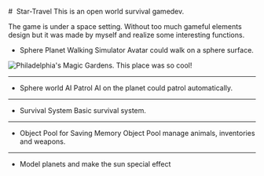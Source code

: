 ﻿﻿﻿﻿﻿﻿﻿﻿﻿# ﻿﻿﻿﻿﻿ Star-TravelThis is an open world survival gamedev. The game is under a space setting. Without too much gameful elements design but it was made by myself and realize some interesting functions.- Sphere Planet Walking Simulator Avatar could walk on a sphere surface. ![Philadelphia's Magic Gardens. This place was so cool!](../Star-Travel/images/test.jpg)***- Sphere world AI Patrol AI on the planet could patrol automatically.***- Survival System Basic survival system.***- Object Pool for Saving Memory Object Pool manage animals, inventories and weapons.***- Model planets and make the sun special effect 